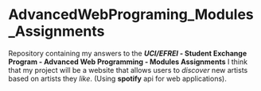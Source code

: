 # AdvancedWebPrograming_Modules_Assignments
Repository containing my answers to the **_UCI/EFREI_ - Student Exchange Program - Advanced Web Programming - Modules Assignments**
I think that my project will be a website that allows users to _discover_ new artists based on artists they _like_. (Using **spotify** api for web applications). 
